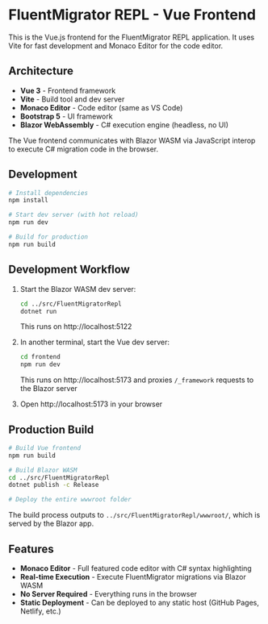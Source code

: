 # FluentMigrator REPL - Vue Frontend

This is the Vue.js frontend for the FluentMigrator REPL application. It uses Vite for fast development and Monaco Editor for the code editor.

## Architecture

- **Vue 3** - Frontend framework
- **Vite** - Build tool and dev server
- **Monaco Editor** - Code editor (same as VS Code)
- **Bootstrap 5** - UI framework
- **Blazor WebAssembly** - C# execution engine (headless, no UI)

The Vue frontend communicates with Blazor WASM via JavaScript interop to execute C# migration code in the browser.

## Development

```bash
# Install dependencies
npm install

# Start dev server (with hot reload)
npm run dev

# Build for production
npm run build
```

## Development Workflow

1. Start the Blazor WASM dev server:
   ```bash
   cd ../src/FluentMigratorRepl
   dotnet run
   ```
   This runs on http://localhost:5122

2. In another terminal, start the Vue dev server:
   ```bash
   cd frontend
   npm run dev
   ```
   This runs on http://localhost:5173 and proxies `/_framework` requests to the Blazor server

3. Open http://localhost:5173 in your browser

## Production Build

```bash
# Build Vue frontend
npm run build

# Build Blazor WASM
cd ../src/FluentMigratorRepl
dotnet publish -c Release

# Deploy the entire wwwroot folder
```

The build process outputs to `../src/FluentMigratorRepl/wwwroot/`, which is served by the Blazor app.

## Features

- **Monaco Editor** - Full featured code editor with C# syntax highlighting
- **Real-time Execution** - Execute FluentMigrator migrations via Blazor WASM
- **No Server Required** - Everything runs in the browser
- **Static Deployment** - Can be deployed to any static host (GitHub Pages, Netlify, etc.)
